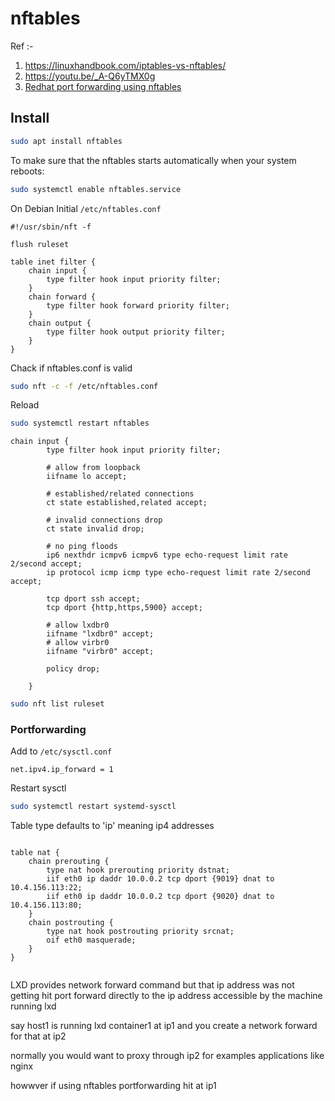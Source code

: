 # nftables

Ref :-
1. https://linuxhandbook.com/iptables-vs-nftables/
2. https://youtu.be/_A-Q6yTMX0g
2. [Redhat port forwarding using nftables](https://access.redhat.com/documentation/en-us/red_hat_enterprise_linux/7/html/security_guide/sec-configuring_port_forwarding_using_nftables)

## Install

```sh
sudo apt install nftables
```

To make sure that the nftables starts automatically when your system reboots:
```sh
sudo systemctl enable nftables.service
```


On Debian
Initial `/etc/nftables.conf`

```
#!/usr/sbin/nft -f

flush ruleset

table inet filter {
	chain input {
		type filter hook input priority filter;
	}
	chain forward {
		type filter hook forward priority filter;
	}
	chain output {
		type filter hook output priority filter;
	}
}

```


Chack if nftables.conf is valid

```sh
sudo nft -c -f /etc/nftables.conf
```

Reload
```sh
sudo systemctl restart nftables
```


```
chain input {
		type filter hook input priority filter;

		# allow from loopback
		iifname lo accept;

		# established/related connections
		ct state established,related accept;

		# invalid connections drop
		ct state invalid drop;

		# no ping floods
		ip6 nexthdr icmpv6 icmpv6 type echo-request limit rate 2/second accept;
		ip protocol icmp icmp type echo-request limit rate 2/second accept;

		tcp dport ssh accept;
		tcp dport {http,https,5900} accept;

        # allow lxdbr0
		iifname "lxdbr0" accept;
        # allow virbr0
		iifname "virbr0" accept;

		policy drop;

	}

```


```sh
sudo nft list ruleset
```



### Portforwarding

Add to `/etc/sysctl.conf`
```
net.ipv4.ip_forward = 1
```

Restart sysctl
```sh
sudo systemctl restart systemd-sysctl
```

Table type defaults to 'ip' meaning ip4 addresses

```

table nat {
    chain prerouting {
        type nat hook prerouting priority dstnat;
        iif eth0 ip daddr 10.0.0.2 tcp dport {9019} dnat to 10.4.156.113:22;
        iif eth0 ip daddr 10.0.0.2 tcp dport {9020} dnat to 10.4.156.113:80;
    }
    chain postrouting {
        type nat hook postrouting priority srcnat;
        oif eth0 masquerade;
    }
}


```


LXD provides network forward command but that ip address was not getting hit
port forward directly to the ip address accessible by the machine running lxd

say host1 is running lxd container1 at ip1
and you create a network forward for that at ip2

normally you would want to proxy through ip2
for examples applications like nginx

howwver if using nftables portforwarding hit at ip1

